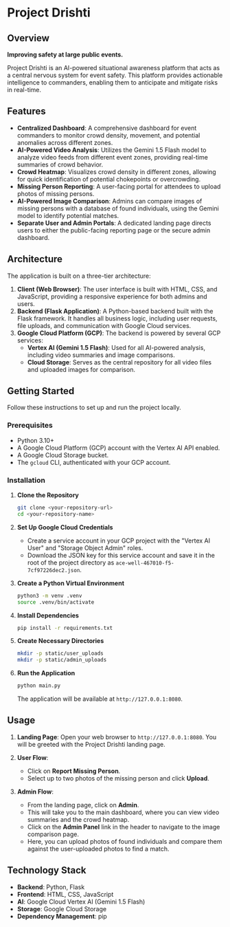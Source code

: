 # Project Drishti

## Overview

**Improving safety at large public events.**

Project Drishti is an AI-powered situational awareness platform that acts as a central nervous system for event safety. This platform provides actionable intelligence to commanders, enabling them to anticipate and mitigate risks in real-time.

## Features

- **Centralized Dashboard**: A comprehensive dashboard for event commanders to monitor crowd density, movement, and potential anomalies across different zones.
- **AI-Powered Video Analysis**: Utilizes the Gemini 1.5 Flash model to analyze video feeds from different event zones, providing real-time summaries of crowd behavior.
- **Crowd Heatmap**: Visualizes crowd density in different zones, allowing for quick identification of potential chokepoints or overcrowding.
- **Missing Person Reporting**: A user-facing portal for attendees to upload photos of missing persons.
- **AI-Powered Image Comparison**: Admins can compare images of missing persons with a database of found individuals, using the Gemini model to identify potential matches.
- **Separate User and Admin Portals**: A dedicated landing page directs users to either the public-facing reporting page or the secure admin dashboard.

## Architecture

The application is built on a three-tier architecture:

1.  **Client (Web Browser)**: The user interface is built with HTML, CSS, and JavaScript, providing a responsive experience for both admins and users.
2.  **Backend (Flask Application)**: A Python-based backend built with the Flask framework. It handles all business logic, including user requests, file uploads, and communication with Google Cloud services.
3.  **Google Cloud Platform (GCP)**: The backend is powered by several GCP services:
    -   **Vertex AI (Gemini 1.5 Flash)**: Used for all AI-powered analysis, including video summaries and image comparisons.
    -   **Cloud Storage**: Serves as the central repository for all video files and uploaded images for comparison.

## Getting Started

Follow these instructions to set up and run the project locally.

### Prerequisites

-   Python 3.10+
-   A Google Cloud Platform (GCP) account with the Vertex AI API enabled.
-   A Google Cloud Storage bucket.
-   The `gcloud` CLI, authenticated with your GCP account.

### Installation

1.  **Clone the Repository**
    ```bash
    git clone <your-repository-url>
    cd <your-repository-name>
    ```

2.  **Set Up Google Cloud Credentials**
    -   Create a service account in your GCP project with the "Vertex AI User" and "Storage Object Admin" roles.
    -   Download the JSON key for this service account and save it in the root of the project directory as `ace-well-467010-f5-7cf97226dec2.json`.

3.  **Create a Python Virtual Environment**
    ```bash
    python3 -m venv .venv
    source .venv/bin/activate
    ```

4.  **Install Dependencies**
    ```bash
    pip install -r requirements.txt
    ```

5.  **Create Necessary Directories**
    ```bash
    mkdir -p static/user_uploads
    mkdir -p static/admin_uploads
    ```

6.  **Run the Application**
    ```bash
    python main.py
    ```
    The application will be available at `http://127.0.0.1:8080`.

## Usage

1.  **Landing Page**: Open your web browser to `http://127.0.0.1:8080`. You will be greeted with the Project Drishti landing page.

2.  **User Flow**:
    -   Click on **Report Missing Person**.
    -   Select up to two photos of the missing person and click **Upload**.

3.  **Admin Flow**:
    -   From the landing page, click on **Admin**.
    -   This will take you to the main dashboard, where you can view video summaries and the crowd heatmap.
    -   Click on the **Admin Panel** link in the header to navigate to the image comparison page.
    -   Here, you can upload photos of found individuals and compare them against the user-uploaded photos to find a match.

## Technology Stack

-   **Backend**: Python, Flask
-   **Frontend**: HTML, CSS, JavaScript
-   **AI**: Google Cloud Vertex AI (Gemini 1.5 Flash)
-   **Storage**: Google Cloud Storage
-   **Dependency Management**: pip
